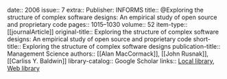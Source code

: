 date:: 2006
issue:: 7
extra:: Publisher: INFORMS
title:: @Exploring the structure of complex software designs: An empirical study of open source and proprietary code
pages:: 1015–1030
volume:: 52
item-type:: [[journalArticle]]
original-title:: Exploring the structure of complex software designs: An empirical study of open source and proprietary code
short-title:: Exploring the structure of complex software designs
publication-title:: Management Science
authors:: [[Alan MacCormack]], [[John Rusnak]], [[Carliss Y. Baldwin]]
library-catalog:: Google Scholar
links:: [Local library](zotero://select/library/items/LASKWBHP), [Web library](https://www.zotero.org/users/6520516/items/LASKWBHP)
